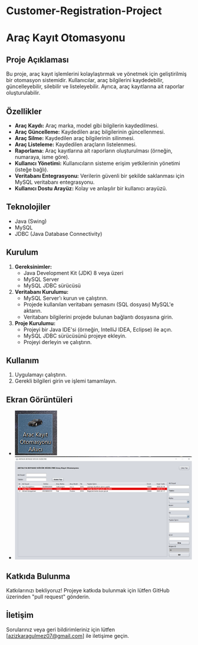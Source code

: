# Customer-Registration-Project
# Araç Kayıt Otomasyonu


## Proje Açıklaması

Bu proje, araç kayıt işlemlerini kolaylaştırmak ve yönetmek için geliştirilmiş bir otomasyon sistemidir. Kullanıcılar, araç bilgilerini kaydedebilir, güncelleyebilir, silebilir ve listeleyebilir. Ayrıca, araç kayıtlarına ait raporlar oluşturulabilir.

## Özellikler

* **Araç Kaydı:** Araç marka, model gibi bilgilerin kaydedilmesi.
* **Araç Güncelleme:** Kaydedilen araç bilgilerinin güncellenmesi.
* **Araç Silme:** Kaydedilen araç bilgilerinin silinmesi.
* **Araç Listeleme:** Kaydedilen araçların listelenmesi.
* **Raporlama:** Araç kayıtlarına ait raporların oluşturulması (örneğin, numaraya, isme göre).
* **Kullanıcı Yönetimi:** Kullanıcıların sisteme erişim yetkilerinin yönetimi (isteğe bağlı).
* **Veritabanı Entegrasyonu:** Verilerin güvenli bir şekilde saklanması için MySQL veritabanı entegrasyonu.
* **Kullanıcı Dostu Arayüz:** Kolay ve anlaşılır bir kullanıcı arayüzü.

## Teknolojiler

* Java (Swing)
* MySQL
* JDBC (Java Database Connectivity)

## Kurulum

1.  **Gereksinimler:**
    * Java Development Kit (JDK) 8 veya üzeri
    * MySQL Server
    * MySQL JDBC sürücüsü
2.  **Veritabanı Kurulumu:**
    * MySQL Server'ı kurun ve çalıştırın.
    * Projede kullanılan veritabanı şemasını (SQL dosyası) MySQL'e aktarın.
    * Veritabanı bilgilerini projede bulunan bağlantı dosyasına girin.
3.  **Proje Kurulumu:**
    * Projeyi bir Java IDE'si (örneğin, IntelliJ IDEA, Eclipse) ile açın.
    * MySQL JDBC sürücüsünü projeye ekleyin.
    * Projeyi derleyin ve çalıştırın.

## Kullanım

1.  Uygulamayı çalıştırın.
2.  Gerekli bilgileri girin ve işlemi tamamlayın.

## Ekran Görüntüleri

* ![exe](png1.PNG)
* ![Temel Görünüm](pnp2.PNG)


## Katkıda Bulunma

Katkılarınızı bekliyoruz! Projeye katkıda bulunmak için lütfen GitHub üzerinden "pull request" gönderin.

## İletişim

Sorularınız veya geri bildirimleriniz için lütfen \[azizkaragulmez07@gmail.com] ile iletişime geçin.




